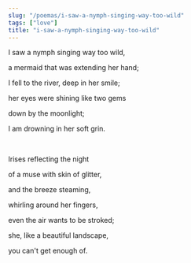 ```yaml
---
slug: "/poemas/i-saw-a-nymph-singing-way-too-wild"
tags: ["love"]
title: "i-saw-a-nymph-singing-way-too-wild"
---
```

I saw a nymph singing way too wild,

a mermaid that was extending her hand;

I fell to the river, deep in her smile;

her eyes were shining like two gems

down by the moonlight;

I am drowning in her soft grin.

&nbsp;

Irises reflecting the night

of a muse with skin of glitter,

and the breeze steaming,

whirling around her fingers,

even the air wants to be stroked;

she, like a beautiful landscape,

you can't get enough of.